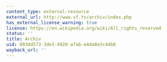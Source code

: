 ```yaml
---
content_type: external-resource
external_url: http://www.sf.tv/archiv/index.php
has_external_license_warning: true
license: https://en.wikipedia.org/wiki/All_rights_reserved
status: ''
title: Archiv
uid: 093dd573-3de1-4920-a7ab-e4da8e3c44b8
wayback_url: ''
---
```

